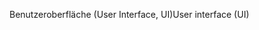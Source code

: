 <span data-ttu-id="d9931-101">Benutzeroberfläche (User Interface, UI)</span><span class="sxs-lookup"><span data-stu-id="d9931-101">User interface (UI)</span></span>